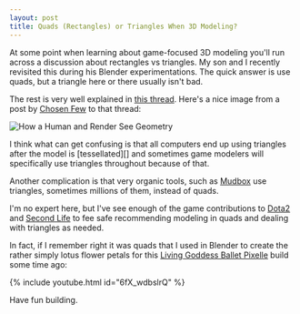 ```yaml
---
layout: post
title: Quads (Rectangles) or Triangles When 3D Modeling?
---
```


At some point when learning about game-focused 3D modeling you'll run
across a discussion about rectangles vs triangles. My son and
I recently revisited this during his Blender experimentations. The
quick answer is use quads, but a triangle here or there usually isn't
bad.

The rest is very well explained in [this thread][].
Here's a nice image from a post by [Chosen Few][] to that thread:

![How a Human and Render See
Geometry](/images/human_vs_render_geometry.jpg)

I think what can get confusing is that all computers end up using
triangles after the model is [tessellated][] and sometimes game
modelers will specifically use triangles throughout because of that.

Another complication is that very organic tools, such as [Mudbox][]
use triangles, sometimes millions of them, instead of quads.

I'm no expert here, but I've see enough of the game contributions to
[Dota2][] and [Second Life][] to fee safe recommending modeling in
quads and dealing with triangles as needed.

In fact, if I remember right it was quads that I used in Blender to
create the rather simply lotus flower petals for this [Living Goddess Ballet
Pixelle][] build some time ago:

{% include youtube.html id="6fX_wdbslrQ" %}

Have fun building.

[this thread]: http://community.secondlife.com/t5/Mesh/Basics-Q-Quads-or-tris-when-modeling/td-p/1302581
[tesselated]: http://en.wikipedia.org/wiki/Tessellation
[Mudbox]: http://en.wikipedia.org/wiki/Mudbox
[Dota2]: http://www.dota2.com/workshop/
[Second Life]: http://wiki.secondlife.com/wiki/Mesh/Creating_a_mesh
[Living Goddess Ballet Pixelle]: http://psg.com/~pixelle/Theater.html?ballet=LivingGoddess1
[Chosen Few]: http://community.secondlife.com/t5/user/viewprofilepage/user-id/152453

